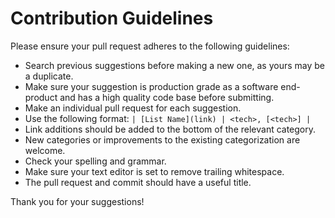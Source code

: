 # Contribution Guidelines

Please ensure your pull request adheres to the following guidelines:

- Search previous suggestions before making a new one, as yours may be a duplicate.
- Make sure your suggestion is production grade as a software end-product and has a high quality code base before submitting.
- Make an individual pull request for each suggestion.
- Use the following format: `| [List Name](link) | <tech>, [<tech>] |`
- Link additions should be added to the bottom of the relevant category.
- New categories or improvements to the existing categorization are welcome.
- Check your spelling and grammar.
- Make sure your text editor is set to remove trailing whitespace.
- The pull request and commit should have a useful title.

Thank you for your suggestions!